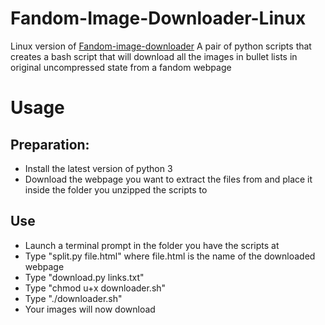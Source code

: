# Fandom-Image-Downloader-Linux
Linux version of [Fandom-image-downloader](https://github.com/TheGhostOfInky/Fandom-image-downloader)
A pair of python scripts that creates a bash script that will download all the images in bullet lists in original uncompressed state from a fandom webpage
# Usage
## Preparation:
* Install the latest version of python 3
* Download the webpage you want to extract the files from and place it inside the folder you unzipped the scripts to
## Use
* Launch a terminal prompt in the folder you have the scripts at
* Type "split.py file.html" where file.html is the name of the downloaded webpage
* Type "download.py links.txt"
* Type "chmod u+x downloader.sh"
* Type "./downloader.sh"
* Your images will now download 
